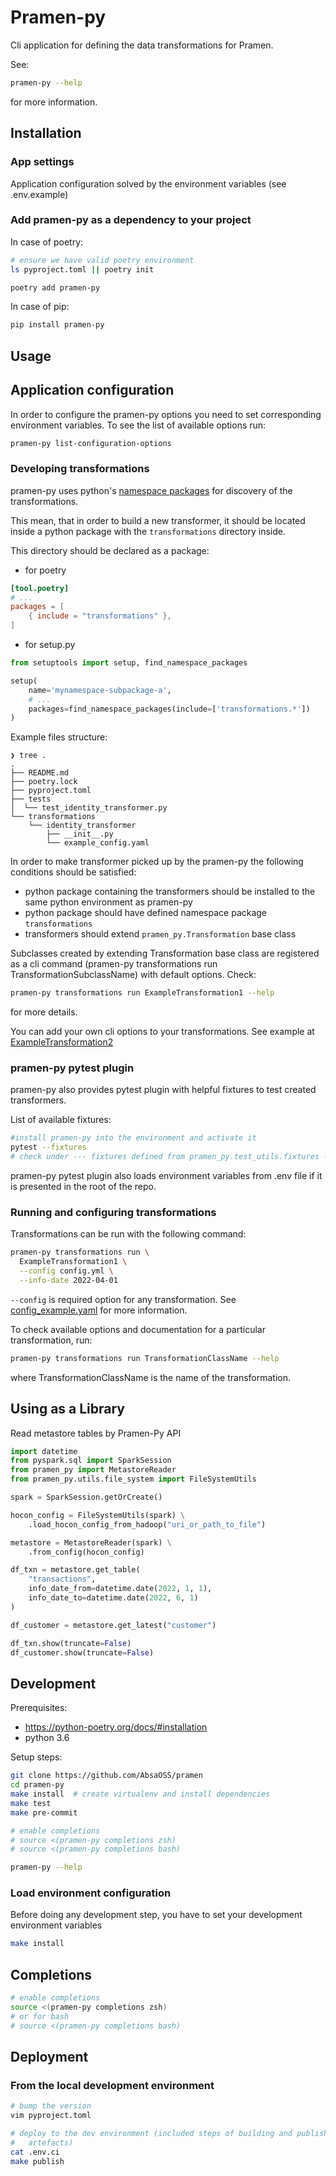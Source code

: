 # Pramen-py

Cli application for defining the data transformations for Pramen.

See:
```bash
pramen-py --help
```
for more information.


## Installation

### App settings

Application configuration solved by the environment variables
(see .env.example)

### Add pramen-py as a dependency to your project

In case of poetry:

```bash
# ensure we have valid poetry environment
ls pyproject.toml || poetry init

poetry add pramen-py
```
In case of pip:

```bash
pip install pramen-py
```


## Usage

## Application configuration

In order to configure the pramen-py options you need to set
corresponding environment variables. To see the list of available options run:

```bash
pramen-py list-configuration-options
```

### Developing transformations

pramen-py uses python's
[namespace packages](https://packaging.python.org/en/latest/guides/packaging-namespace-packages/#native-namespace-packages)
for discovery of the transformations.

This mean, that in order to build a new transformer, it should be located
inside a python package with the `transformations` directory inside.

This directory should be declared as a package:
- for poetry
```toml
[tool.poetry]
# ...
packages = [
    { include = "transformations" },
]

```
- for setup.py
```python
from setuptools import setup, find_namespace_packages

setup(
    name='mynamespace-subpackage-a',
    # ...
    packages=find_namespace_packages(include=['transformations.*'])
)
```

Example files structure:
```
❯ tree .
.
├── README.md
├── poetry.lock
├── pyproject.toml
├── tests
│  └── test_identity_transformer.py
└── transformations
    └── identity_transformer
        ├── __init__.py
        └── example_config.yaml
```

In order to make transformer picked up by the pramen-py the following
conditions should be satisfied:
- python package containing the transformers should be installed to the
same python environment as pramen-py
- python package should have defined namespace package `transformations`
- transformers should extend `pramen_py.Transformation` base class

Subclasses created by extending Transformation base class are registered as
a cli command (pramen-py transformations run TransformationSubclassName)
with default options. Check:

```bash
pramen-py transformations run ExampleTransformation1 --help
```

for more details.

You can add your own cli options to your transformations. See example at
[ExampleTransformation2](transformations/example_trasformation_two/some_transformation.py)

### pramen-py pytest plugin

pramen-py also provides pytest plugin with helpful
fixtures to test created transformers.

List of available fixtures:
```bash
#install pramen-py into the environment and activate it
pytest --fixtures
# check under --- fixtures defined from pramen_py.test_utils.fixtures ---
```

pramen-py pytest plugin also loads environment variables from .env
file if it is presented in the root of the repo.

### Running and configuring transformations

Transformations can be run with the following command:
```bash
pramen-py transformations run \
  ExampleTransformation1 \
  --config config.yml \
  --info-date 2022-04-01
```

`--config` is required option for any transformation. See
[config_example.yaml](tests/resources/real_config.yaml) for more information.

To check available options and documentation for a particular transformation,
run:
```bash
pramen-py transformations run TransformationClassName --help
```
where TransformationClassName is the name of the transformation.

## Using as a Library
Read metastore tables by Pramen-Py API
```python
import datetime
from pyspark.sql import SparkSession
from pramen_py import MetastoreReader
from pramen_py.utils.file_system import FileSystemUtils

spark = SparkSession.getOrCreate()

hocon_config = FileSystemUtils(spark) \
    .load_hocon_config_from_hadoop("uri_or_path_to_file")

metastore = MetastoreReader(spark) \
    .from_config(hocon_config)

df_txn = metastore.get_table(
    "transactions",
    info_date_from=datetime.date(2022, 1, 1),
    info_date_to=datetime.date(2022, 6, 1)
)

df_customer = metastore.get_latest("customer")

df_txn.show(truncate=False)
df_customer.show(truncate=False)
```

## Development

Prerequisites:
- <https://python-poetry.org/docs/#installation>
- python 3.6

Setup steps:

```bash
git clone https://github.com/AbsaOSS/pramen
cd pramen-py
make install  # create virtualenv and install dependencies
make test
make pre-commit

# enable completions
# source <(pramen-py completions zsh)
# source <(pramen-py completions bash)

pramen-py --help
```


### Load environment configuration

Before doing any development step, you have to set your development
environment variables

```bash
make install
```

## Completions

```bash
# enable completions
source <(pramen-py completions zsh)
# or for bash
# source <(pramen-py completions bash)
```


## Deployment

### From the local development environment

```bash
# bump the version
vim pyproject.toml

# deploy to the dev environment (included steps of building and publishing
#   artefacts)
cat .env.ci
make publish
```
